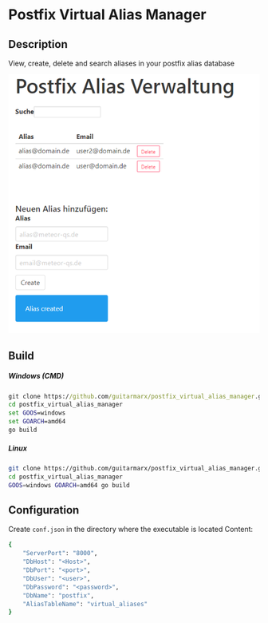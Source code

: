 # Postfix Virtual Alias Manager
## Description
View, create, delete and search aliases in your postfix alias database

![Alt text](/images/browser.png?raw=true)

## Build

##### Windows (CMD)
```cmd
git clone https://github.com/guitarmarx/postfix_virtual_alias_manager.git
cd postfix_virtual_alias_manager
set GOOS=windows
set GOARCH=amd64
go build
```

##### Linux
```sh
git clone https://github.com/guitarmarx/postfix_virtual_alias_manager.git
cd postfix_virtual_alias_manager
GOOS=windows GOARCH=amd64 go build
```
## Configuration
Create `conf.json` in the directory where the executable is located
Content:

```sh
{
    "ServerPort": "8000",
    "DbHost": "<Host>",
    "DbPort": "<port>",
    "DbUser": "<user>",
    "DbPassword": "<password>",
    "DbName": "postfix",
    "AliasTableName": "virtual_aliases"
}
```